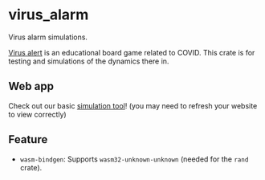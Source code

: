 # virus_alarm
Virus alarm simulations.

[Virus alert](https://ist.ac.at/en/education/ist-for-kids/virus-alert/) is an educational board game related to COVID. This crate is for testing and simulations of the dynamics there in.

## Web app

Check out our basic [simulation tool](https://saona-raimundo.github.io/virus_alert/examples/yew_app/static/index.html)! (you may need to refresh your website to view correctly)

## Feature

- `wasm-bindgen`: Supports `wasm32-unknown-unknown` (needed for the `rand` crate).

